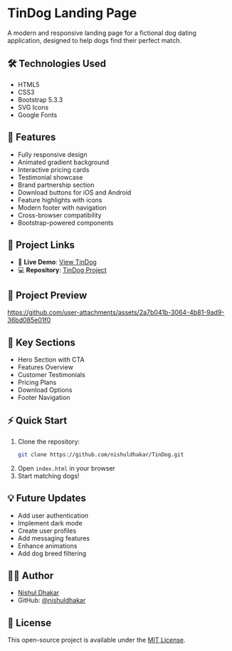 # TinDog Landing Page
A modern and responsive landing page for a fictional dog dating application, designed to help dogs find their perfect match.

## 🛠️ Technologies Used
- HTML5
- CSS3
- Bootstrap 5.3.3
- SVG Icons
- Google Fonts

## 🌟 Features
- Fully responsive design
- Animated gradient background
- Interactive pricing cards
- Testimonial showcase
- Brand partnership section
- Download buttons for iOS and Android
- Feature highlights with icons
- Modern footer with navigation
- Cross-browser compatibility
- Bootstrap-powered components

## 🔗 Project Links
- 🚀 **Live Demo**: [View TinDog](https://nishuldhakar.github.io/Tindog/)
- 💻 **Repository**: [TinDog Project](https://github.com/nishuldhakar/Tindog)

## 📱 Project Preview


https://github.com/user-attachments/assets/2a7b041b-3064-4b81-9ad9-36bd085e01f0



## 🎯 Key Sections
- Hero Section with CTA
- Features Overview
- Customer Testimonials
- Pricing Plans
- Download Options
- Footer Navigation

## ⚡ Quick Start
1. Clone the repository:
   ```bash
   git clone https://github.com/nishuldhakar/TinDog.git
   ```
2. Open `index.html` in your browser
3. Start matching dogs!

## 💡 Future Updates
- Add user authentication
- Implement dark mode
- Create user profiles
- Add messaging features
- Enhance animations
- Add dog breed filtering

## 👨‍💻 Author
- [Nishul Dhakar](https://github.com/nishuldhakar)
- GitHub: [@nishuldhakar](https://github.com/nishuldhakar)

## 📝 License
This open-source project is available under the [MIT License](LICENSE).
